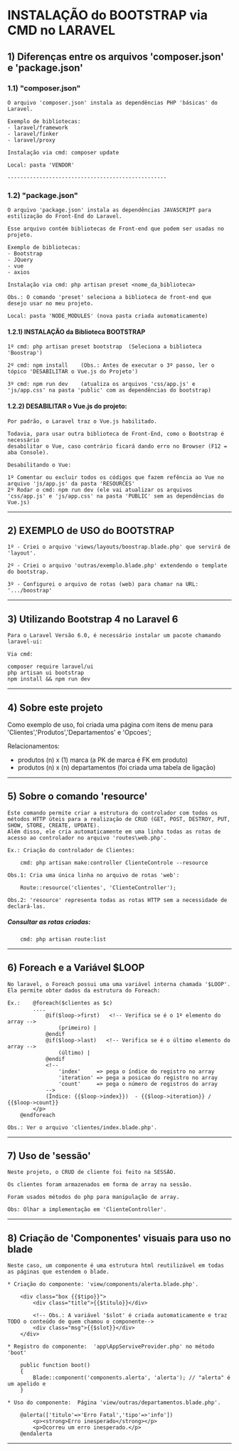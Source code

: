 # INSTALAÇÃO do BOOTSTRAP via CMD no LARAVEL

## 1) Diferenças entre os arquivos 'composer.json' e 'package.json'

   ### 1.1) "composer.json"

    O arquivo 'composer.json' instala as dependências PHP 'básicas' do Laravel.

	Exemplo de bibliotecas: 
	- laravel/framework
	- laravel/finker
	- laravel/proxy

	Instalação via cmd: composer update

	Local: pasta 'VENDOR'

	--------------------------------------------------

   ### 1.2)	"package.json"

	O arquivo 'package.json' instala as dependências JAVASCRIPT para estilização do Front-End do Laravel.

	Esse arquivo contém bibliotecas de Front-end que podem ser usadas no projeto. 

	Exemplo de bibliotecas: 
	- Bootstrap
	- JQuery
	- vue
	- axios

	Instalação via cmd: php artisan preset <nome_da_biblioteca>

	Obs.: O comando 'preset' seleciona a biblioteca de front-end que desejo usar no meu projeto.

	Local: pasta 'NODE_MODULES' (nova pasta criada automaticamente)


   #### 1.2.1) INSTALAÇÃO da Biblioteca BOOTSTRAP
     
    1º cmd: php artisan preset bootstrap  (Seleciona a biblioteca 'Boostrap')

    2º cmd: npm install    (Obs.: Antes de executar o 3º passo, ler o tópico 'DESABILITAR o Vue.js do Projeto')

    3º cmd: npm run dev    (atualiza os arquivos 'css/app.js' e 'js/app.css' na pasta 'public' com as dependências do bootstrap)


   #### 1.2.2) DESABILITAR o Vue.js do projeto:
	
   	Por padrão, o Laravel traz o Vue.js habilitado. 

    Todavia, para usar outra biblioteca de Front-End, como o Bootstrap é necessário
    desabilitar o Vue, caso contrário ficará dando erro no Browser (F12 = aba Console).

    Desabilitando o Vue:

    1º Comentar ou excluir todos os códigos que fazem refência ao Vue no arquivo 'js/app.js' da pasta 'RESOURCES'
    2º Rodar o cmd: npm run dev (ele vai atualizar os arquivos 'css/app.js' e 'js/app.css' na pasta 'PUBLIC' sem as dependências do Vue.js)
    
--------------------------------------------------

## 2) EXEMPLO de USO do BOOTSTRAP

	1º - Criei o arquivo 'views/layouts/boostrap.blade.php' que servirá de 'layout'. 
	
	2º - Criei o arquivo 'outras/exemplo.blade.php' extendendo o template do bootstrap.

	3º - Configurei o arquivo de rotas (web) para chamar na URL: '.../boostrap'

--------------------------------------------------

## 3) Utilizando Bootstrap 4 no Laravel 6

    Para o Laravel Versão 6.0, é necessário instalar um pacote chamando laravel-ui:
   
    Via cmd:

	composer require laravel/ui
	php artisan ui bootstrap
	npm install && npm run dev

--------------------------------------------------

## 4) Sobre este projeto

   Como exemplo de uso, foi criada uma página com itens de menu para 'Clientes','Produtos','Departamentos' e 'Opcoes';

   Relacionamentos:  
   - produtos (n) x (1) marca         (a PK de marca é FK em produto)
   - produtos (n) x (n) departamentos (foi criada uma tabela de ligação)

--------------------------------------------------

## 5) Sobre o comando 'resource'

	Este comando permite criar a estrutura do controlador com todos os métodos HTTP úteis para a realização de CRUD (GET, POST, DESTROY, PUT, SHOW, STORE, CREATE, UPDATE).
	Além disso, ele cria automaticamente em uma linha todas as rotas de acesso ao controlador no arquivo 'routes\web.php'.

	Ex.: Criação do controlador de Clientes:

		cmd: php artisan make:controller ClienteControle --resource

	Obs.1: Cria uma única linha no arquivo de rotas 'web':

		Route::resource('clientes', 'ClienteController'); 
	
	Obs.2: 'resource' representa todas as rotas HTTP sem a necessidade de declará-las.

   ##### Consultar as rotas criadas:

		cmd: php artisan route:list

--------------------------------------------------

## 6) Foreach e a Variável $LOOP 

	No laravel, o Foreach possui uma uma variável interna chamada '$LOOP'. 
	Ela permite obter dados da estrutura do Foreach:

	Ex.:    @foreach($clientes as $c)
            ....
                @if($loop->first)   <!-- Verifica se é o 1º elemento do array -->
                    (primeiro) | 
                @endif
                @if($loop->last)   <!-- Verifica se é o último elemento do array -->
                    (último) |
                @endif
                <!--
                    'index'     => pega o índice do registro no array
                    'iteration' => pega a posicao do registro no array
                    'count'     => pega o número de registros do array
                -->
                (Índice: {{$loop->index}})  - {{$loop->iteration}} / {{$loop->count}} 
            </p>
        @endforeach

    Obs.: Ver o arquivo 'clientes/index.blade.php'.

--------------------------------------------------

## 7) Uso de 'sessão'

	Neste projeto, o CRUD de cliente foi feito na SESSÃO.

	Os clientes foram armazenados em forma de array na sessão.

	Foram usados métodos do php para manipulação de array.

	Obs: Olhar a implementação em 'ClienteController'.

--------------------------------------------------

## 8) Criação de 'Componentes' visuais para uso no blade

	Neste caso, um componente é uma estrutura html reutilizável em todas as páginas que estendem o blade.

	* Criação do componente: 'view/components/alerta.blade.php'.

		<div class="box {{$tipo}}">
			<div class="title">{{$titulo}}</div>

			<!-- Obs.: A variável '$slot' é criada automaticamente e traz TODO o conteúdo de quem chamou o componente--> 
			<div class="msg">{{$slot}}</div> 
		</div>

	* Registro do componente:  'app\AppServiveProvider.php' no método 'boot'

        public function boot()
		{
			Blade::component('components.alerta', 'alerta'); // "alerta" é um apelido e
		}

	* Uso do componente:  Página 'view/outras/departamentos.blade.php'.
	
		@alerta(['titulo'=>'Erro Fatal','tipo'=>'info'])
			<p><strong>Erro inesperado</strong></p>
			<p>Ocorreu um erro inesperado.</p>
		@endalerta
	
--------------------------------------------------
